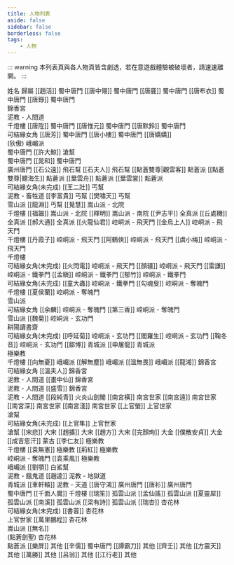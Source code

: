 ```yaml
---
title: 人物列表
aside: false
sidebar: false
borderless: false
tags:
    - 人物
---
```


::: warning
本列表頁與各人物頁皆含劇透，若在意遊戲體驗被破壞者，請速速離開。
:::

<BTable :stickyHeader=true searchMode="or"
  :tags="[
    { text: '可結緣女角'},
    { text: '蜀中唐門'},
    { text: '廣州唐門' },
    { text: '南宮世家' },
    { text: '上官世家' },
    { text: '嵩山派' },
	{ text: '全真派' },
	{ text: '峨嵋派' },
	{ text: '青城派' },
    { text: '點蒼派' },
    { text: '崆峒派' },
    { text: '飛天門' },
    { text: '奪魄門' },
    { text: '鐵拳門' },
    { text: '玄功門' },
    { text: '丐幫'},
    { text: '滄幫'},
    { text: '飛石幫' },
	{ text: '白鯊幫'},
	{ text: '極樂教' },
	{ text: '泥教' },
	{ text: '千燈樓' },
	{ text: '錦香宮' },
	{ text: '火炎山劍閣' },
    { text: '大宋' },
    { text: '大金' },
    { text: '蒙古' },
    { text: '雪山派' },
    { text: '孤雲山派' },
    { text: '杏花林' },
    { text: '耕陽讀書齋' },
    { text: '其他' }
  ]">

<tr>
	<td>姓名</td>
	<td>歸屬</td>
</tr>
<tr>
	<td>[[趙活]]</td>
	<td>蜀中唐門</td>
</tr>
<tr>
	<td>[[唐中翎]]</td>
	<td>蜀中唐門</td>
</tr>
<tr>
	<td>[[唐鹿]]</td>
	<td>蜀中唐門</td>
</tr>
<tr>
	<td>[[唐布衣]]</td>
	<td>蜀中唐門</td>
</tr>
<tr>
	<td>[[唐錚]]</td>
	<td>蜀中唐門<br>錦香宮<br>泥教 - 人間道<br>千燈樓</td>
</tr>
<tr>
	<td>[[唐陞]]</td>
	<td>蜀中唐門</td>
</tr>
<tr>
	<td>[[唐惟元]]</td>
	<td>蜀中唐門</td>
</tr>
<tr>
	<td>[[唐默鈴]]</td>
	<td>蜀中唐門<br>可結緣女角</td>
</tr>
<tr>
	<td>[[唐芳]]</td>
	<td>蜀中唐門</td>
</tr>
<tr>
	<td>[[唐小樓]]</td>
	<td>蜀中唐門</td>
</tr>
<tr>
	<td><MarkdownWrapper>[[唐嬌嬌]]</MarkdownWrapper><br>(狄傲)</td>
	<td>峨嵋派<br>蜀中唐門</td>
</tr>
<tr>
	<td>[[許大鯨]]</td>
	<td>滄幫<br>蜀中唐門</td>
</tr>
<tr>
	<td>[[晁和]]</td>
	<td>蜀中唐門<br>廣州唐門</td>
</tr>
<tr>
	<td>[[石公遠]]</td>
	<td>飛石幫</td>
</tr>
<tr>
	<td>[[石夫人]]</td>
	<td>飛石幫</td>
</tr>
<tr>
	<td>[[點蒼雙尊|觀雲客]]</td>
	<td>點蒼派</td>
</tr>
<tr>
	<td>[[點蒼雙尊|聽海生]]</td>
	<td>點蒼派</td>
</tr>
<tr>
	<td>[[葉雲舟]]</td>
	<td>點蒼派</td>
</tr>
<tr>
	<td>[[葉雲裳]]</td>
	<td>點蒼派<br>可結緣女角(未完成)</td>
</tr>
<tr>
	<td>[[王二壯]]</td>
	<td>丐幫<br>泥教 - 畜牲道</td>
</tr>
<tr>
	<td>[[李富貴]]</td>
	<td>丐幫</td>
</tr>
<tr>
	<td>[[樊嘯天]]</td>
	<td>丐幫<br>雪山派</td>
</tr>
<tr>
	<td>[[龍淵]]</td>
	<td>丐幫</td>
</tr>
<tr>
	<td>[[覺慧]]</td>
	<td>嵩山派 - 北院<br>千燈樓</td>
</tr>
<tr>
	<td>[[福韞]]</td>
	<td>嵩山派 - 北院</td>
</tr>
<tr>
	<td>[[釋明]]</td>
	<td>嵩山派 - 南院</td>
</tr>
<tr>
	<td>[[尹志平]]</td>
	<td>全真派</td>
</tr>
<tr>
	<td>[[丘處機]]</td>
	<td>全真派</td>
</tr>
<tr>
	<td>[[郝大通]]</td>
	<td>全真派</td>
</tr>
<tr>
	<td>[[火龍仙君]]</td>
	<td>崆峒派 - 飛天門</td>
</tr>
<tr>
	<td>[[金烏上人]]</td>
	<td>崆峒派 - 飛天門<br>千燈樓</td>
</tr>
<tr>
	<td>[[丹霞子]]</td>
	<td>崆峒派 - 飛天門</td>
</tr>
<tr>
	<td>[[阿鶴俠]]</td>
	<td>崆峒派 - 飛天門</td>
</tr>
<tr>
	<td>[[虞小梅]]</td>
	<td>崆峒派 - 飛天門<br>千燈樓<br>可結緣女角(未完成)</td>
</tr>
<tr>
	<td>[[火閃電]]</td>
	<td>崆峒派 - 飛天門</td>
</tr>
<tr>
	<td>[[顏疆]]</td>
	<td>崆峒派 - 飛天門</td>
</tr>
<tr>
	<td>[[雷謙]]</td>
	<td>崆峒派 - 鐵拳門</td>
</tr>
<tr>
	<td>[[孟瞋]]</td>
	<td>崆峒派 - 鐵拳門</td>
</tr>
<tr>
	<td>[[郁竹]]</td>
	<td>崆峒派 - 鐵拳門<br>可結緣女角(未完成)</td>
</tr>
<tr>
	<td>[[童大蟲]]</td>
	<td>崆峒派 - 鐵拳門</td>
</tr>
<tr>
	<td>[[勾魂叟]]</td>
	<td>崆峒派 - 奪魄門<br>千燈樓</td>
</tr>
<tr>
	<td>[[夏侯蘭]]</td>
	<td>崆峒派 - 奪魄門<br>雪山派<br>可結緣女角</td>
</tr>
<tr>
	<td>[[余麟]]</td>
	<td>崆峒派 - 奪魄門</td>
</tr>
<tr>
	<td>[[第三香]]</td>
	<td>崆峒派 - 奪魄門<br>雪山派</td>
</tr>
<tr>
	<td>[[魏菊]]</td>
	<td>崆峒派 - 玄功門<br>耕陽讀書齋<br>可結緣女角(未完成)</td>
</tr>
<tr>
	<td>[[呼延菊]]</td>
	<td>崆峒派 - 玄功門</td>
</tr>
<tr>
	<td>[[閻羅生]]</td>
	<td>崆峒派 - 玄功門</td>
</tr>
<tr>
	<td>[[鞠冬音]]</td>
	<td>崆峒派 - 玄功門</td>
</tr>
<tr>
	<td>[[鄒博]]</td>
	<td>青城派</td>
</tr>
<tr>
	<td>[[申屠龍]]</td>
	<td>青城派<br>極樂教<br>千燈樓</td>
</tr>
<tr>
	<td>[[向無憂]]</td>
	<td>峨嵋派</td>
</tr>
<tr>
	<td>[[解無塵]]</td>
	<td>峨嵋派</td>
</tr>
<tr>
	<td>[[溫無畏]]</td>
	<td>峨嵋派</td>
</tr>
<tr>
	<td>[[龍湘]]</td>
	<td>錦香宮<br>可結緣女角</td>
</tr>
<tr>
	<td>[[溫夫人]]</td>
	<td>錦香宮<br>泥教 - 人間道</td>
</tr>
<tr>
	<td>[[畫中仙]]</td>
	<td>錦香宮<br>泥教 - 人間道</td>
</tr>
<tr>
	<td>[[盛雪]]</td>
	<td>錦香宮<br>泥教 - 人間道</td>
</tr>
<tr>
	<td>[[段純青]]</td>
	<td>火炎山劍閣</td>
</tr>
<tr>
	<td>[[南宮橫]]</td>
	<td>南宮世家</td>
</tr>
<tr>
	<td>[[南宮遠]]</td>
	<td>南宮世家</td>
</tr>
<tr>
	<td>[[南宮深]]</td>
	<td>南宮世家</td>
</tr>
<tr>
	<td>[[南宮淺]]</td>
	<td>南宮世家</td>
</tr>
<tr>
	<td>[[上官螢]]</td>
	<td>上官世家<br>滄幫<br>可結緣女角(未完成)</td>
</tr>
<tr>
	<td>[[上官隼]]</td>
	<td>上官世家<br>滄幫</td>
</tr>
<tr>
	<td>[[宋悲]]</td>
	<td>大宋</td>
</tr>
<tr>
	<td>[[趙擴]]</td>
	<td>大宋</td>
</tr>
<tr>
	<td>[[趙方]]</td>
	<td>大宋</td>
</tr>
<tr>
	<td>[[完顏珣]]</td>
	<td>大金</td>
</tr>
<tr>
	<td>[[僕散安貞]]</td>
	<td>大金</td>
</tr>
<tr>
	<td>[[成吉思汗]]</td>
	<td>蒙古</td>
</tr>
<tr>
	<td>[[李仁友]]</td>
	<td>極樂教<br>千燈樓</td>
</tr>
<tr>
	<td>[[袁無憲]]</td>
	<td>極樂教</td>
</tr>
<tr>
	<td>[[荊紅]]</td>
	<td>極樂教<br>崆峒派 - 奪魄門</td>
</tr>
<tr>
	<td>[[袁乘風]]</td>
	<td>極樂教<br>峨嵋派</td>
</tr>
<tr>
	<td>[[劉顎]]</td>
	<td>白鯊幫<br>泥教 - 餓鬼道</td>
</tr>
<tr>
	<td>[[趙逵]]</td>
	<td>泥教 - 地獄道<br>青城派</td>
</tr>
<tr>
	<td>[[車軒轅]]</td>
	<td>泥教 - 天道</td>
</tr>
<tr>
	<td>[[唐守鴻]]</td>
	<td>廣州唐門</td>
</tr>
<tr>
	<td>[[唐衫]]</td>
	<td>廣州唐門<br>蜀中唐門</td>
</tr>
<tr>
	<td>[[千面人魔]]</td>
	<td>千燈樓</td>
</tr>
<tr>
	<td>[[瑞笙]]</td>
	<td>孤雲山派</td>
</tr>
<tr>
	<td>[[孟仙謠]]</td>
	<td>孤雲山派</td>
</tr>
<tr>
	<td>[[夏靈犀]]</td>
	<td>孤雲山派</td>
</tr>
<tr>
	<td>[[南溪]]</td>
	<td>孤雲山派</td>
</tr>
<tr>
	<td>[[梁有詩]]</td>
	<td>孤雲山派</td>
</tr>
<tr>
	<td>[[瑞杏]]</td>
	<td>杏花林<br>可結緣女角(未完成)</td>
</tr>
<tr>
	<td>[[書蓉]]</td>
	<td>杏花林<br>上官世家</td>
</tr>
<tr>
	<td>[[萬里鵬程]]</td>
	<td>杏花林<br>嵩山派</td>
</tr>
<tr>
	<td><MarkdownWrapper>[[無名]]</MarkdownWrapper><br>(點蒼劍聖)</td>
	<td>杏花林<br>點蒼派</td>
</tr>
<tr>
	<td>[[樂屏]]</td>
	<td>其他</td>
</tr>
<tr>
	<td>[[辛儒]]</td>
	<td>蜀中唐門</td>
</tr>
<tr>
	<td>[[譚霸刀]]</td>
	<td>其他</td>
</tr>
<tr>
	<td>[[齊壬]]</td>
	<td>其他</td>
</tr>
<tr>
	<td>[[方震天]]</td>
	<td>其他</td>
</tr>
<tr>
	<td>[[萬勝]]</td>
	<td>其他</td>
</tr>
<tr>
	<td>[[呂翁]]</td>
	<td>其他</td>
</tr>
<tr>
	<td>[[江行老]]</td>
	<td>其他</td>
</tr>
</BTable>
